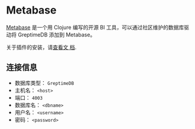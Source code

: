 # Metabase

[Metabase](https://github.com/metabase/metabase) 是一个用 Clojure 编写的开源 BI
工具，可以通过社区维护的数据库驱动将 GreptimeDB 添加到 Metabase。

关于插件的安装，请[查看文
档](https://docs.greptime.com/user-guide/integrations/metabase).

## 连接信息

- 数据库类型： `GreptimeDB`
- 主机名： `<host>`
- 端口： `4003`
- 数据库名： `<dbname>`
- 用户名： `<username>`
- 密码： `<password>`
